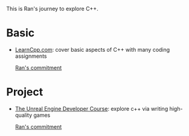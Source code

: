 This is Ran's journey to explore C++.

# Basic
- [LearnCpp.com](https://www.learncpp.com/): cover basic aspects of C++ with many coding assignments

  [Ran's commitment](https://github.com/randomwangran/cpp/tree/master/learnCpp)

# Project
- [The Unreal Engine Developer Course](https://www.udemy.com/unrealcourse/learn/v4/overview): explore c++ via writing high-quality games

  [Ran's commitment](https://github.com/randomwangran/cpp/tree/master/Unreal/Section03)
